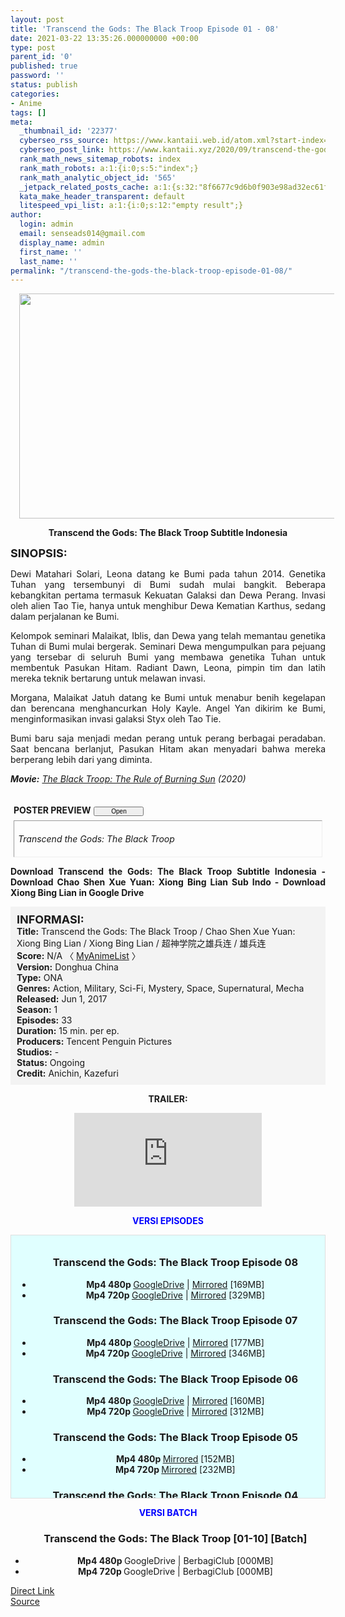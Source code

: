 ```yaml
---
layout: post
title: 'Transcend the Gods: The Black Troop Episode 01 - 08'
date: 2021-03-22 13:35:26.000000000 +00:00
type: post
parent_id: '0'
published: true
password: ''
status: publish
categories:
- Anime
tags: []
meta:
  _thumbnail_id: '22377'
  cyberseo_rss_source: https://www.kantaii.web.id/atom.xml?start-index=1&max-results=150
  cyberseo_post_link: https://www.kantaii.xyz/2020/09/transcend-the-gods-the-black-troop.html
  rank_math_news_sitemap_robots: index
  rank_math_robots: a:1:{i:0;s:5:"index";}
  rank_math_analytic_object_id: '565'
  _jetpack_related_posts_cache: a:1:{s:32:"8f6677c9d6b0f903e98ad32ec61f8deb";a:2:{s:7:"expires";i:1653623056;s:7:"payload";a:0:{}}}
  kata_make_header_transparent: default
  litespeed_vpi_list: a:1:{i:0;s:12:"empty result";}
author:
  login: admin
  email: senseads014@gmail.com
  display_name: admin
  first_name: ''
  last_name: ''
permalink: "/transcend-the-gods-the-black-troop-episode-01-08/"
---
```

<div class="separator" style="clear: both; text-align: center;"><a href="https://1.bp.blogspot.com/-RAD3S57zfdg/X2t3zEo0SMI/AAAAAAAADJ0/sqhBmsq1FzUJrQauLmhf97kyI-OnoJQBACLcBGAsYHQ/s1600/Transcend%2BThe%2BGods%2B-%2BThe%2BBlack%2BTroop%2Ba.jpg" style="margin-left: 1em; margin-right: 1em;"><img border="0" data-original-height="720" data-original-width="1280" height="360" src="{{ site.baseurl }}/assets/2021/03/Transcend%2BThe%2BGods%2B-%2BThe%2BBlack%2BTroop%2Ba.jpg" width="640" /></a></div>
<p>
<div style="text-align: center;"><b>Transcend the Gods: The Black Troop Subtitle Indonesia</b></div>
<p><b><span style="font-size: large;">SINOPSIS:</span></b>
<div style="text-align: justify;">Dewi Matahari Solari, Leona datang ke Bumi pada tahun 2014. Genetika Tuhan yang tersembunyi di Bumi sudah mulai bangkit. Beberapa kebangkitan pertama termasuk Kekuatan Galaksi dan Dewa Perang. Invasi oleh alien Tao Tie, hanya untuk menghibur Dewa Kematian Karthus, sedang dalam perjalanan ke Bumi.</p>
<p>Kelompok seminari Malaikat, Iblis, dan Dewa yang telah memantau genetika Tuhan di Bumi mulai bergerak. Seminari Dewa mengumpulkan para pejuang yang tersebar di seluruh Bumi yang membawa genetika Tuhan untuk membentuk Pasukan Hitam. Radiant Dawn, Leona, pimpin tim dan latih mereka teknik bertarung untuk melawan invasi.</p>
<p>Morgana, Malaikat Jatuh datang ke Bumi untuk menabur benih kegelapan dan berencana menghancurkan Holy Kayle. Angel Yan dikirim ke Bumi, menginformasikan invasi galaksi Styx oleh Tao Tie.</p>
<p>Bumi baru saja menjadi medan perang untuk perang berbagai peradaban. Saat bencana berlanjut, Pasukan Hitam akan menyadari bahwa mereka berperang lebih dari yang diminta.</p>
<p><i><b>Movie:</b>&nbsp;<a href="http://www.kantaii.web.id/2020/08/the-black-troop-movie-the-rule-of-burning-sun-2020.html" target="_blank" rel="noopener">The Black Troop: The Rule of Burning Sun</a> (2020)</i><br /><a name="more"></a>
<div>
<div style="margin: 5px;">
<div class="smallfont" style="margin-bottom: 2px;"><span style="font-weight: bold;"><br />POSTER PREVIEW</span><input onclick="if (this.parentNode.parentNode.getElementsByTagName('div')[1].getElementsByTagName('div')[0].style.display != '') { this.parentNode.parentNode.getElementsByTagName('div')[1].getElementsByTagName('div')[0].style.display = ''; this.innerText = ''; this.value = ' Close..'; } else { this.parentNode.parentNode.getElementsByTagName('div')[1].getElementsByTagName('div')[0].style.display = 'none'; this.innerText = ''; this.value = ' Clik Here'; }" style="font-size: 10px; margin: 5px; padding: 0px; width: 80px;" type="button" value="Open" /></div>
<div class="alt2" style="border: 1px inset; margin: 0px; padding: 6px;">
<div style="display: none;">
<div class="separator" style="clear: both; text-align: center;"><a href="https://1.bp.blogspot.com/--HIk1MHZM0o/X2t36HW6Y1I/AAAAAAAADKE/VvU-WYoSrAUI-khvisCioeLrG5MOkfmLQCLcBGAsYHQ/s1600/Transcend%2BThe%2BGods%2B-%2BThe%2BBlack%2BTroop%2Bf.jpg" style="margin-left: 1em; margin-right: 1em;"><img border="0" data-original-height="553" data-original-width="1600" height="220" src="{{ site.baseurl }}/assets/2021/03/Transcend%2BThe%2BGods%2B-%2BThe%2BBlack%2BTroop%2Bf.jpg" width="640" /></a></div>
<p>
<div class="separator" style="clear: both; text-align: center;"><a href="https://1.bp.blogspot.com/-xTvSqGQqS0s/X2t35ab17BI/AAAAAAAADJ8/A2tBj0Hg0b4DDntiA0E_kkVuxSgnQzRQwCLcBGAsYHQ/s1600/Transcend%2BThe%2BGods%2B-%2BThe%2BBlack%2BTroop%2Bc.jpg" style="margin-left: 1em; margin-right: 1em;"><img border="0" data-original-height="900" data-original-width="1600" height="360" src="{{ site.baseurl }}/assets/2021/03/Transcend%2BThe%2BGods%2B-%2BThe%2BBlack%2BTroop%2Bc.jpg" width="640" /></a></div>
<p>
<div class="separator" style="clear: both; text-align: center;"><a href="https://1.bp.blogspot.com/-sApu0XCa3eY/X2t35VRU78I/AAAAAAAADJ4/9MLUJR9x8qUorw1ImxDKi7Si6ySFPEUqACLcBGAsYHQ/s1600/Transcend%2BThe%2BGods%2B-%2BThe%2BBlack%2BTroop%2Bd.jpg" style="margin-left: 1em; margin-right: 1em;"><img border="0" data-original-height="720" data-original-width="1280" height="360" src="{{ site.baseurl }}/assets/2021/03/Transcend%2BThe%2BGods%2B-%2BThe%2BBlack%2BTroop%2Bd.jpg" width="640" /></a></div>
<p>
<div class="separator" style="clear: both; text-align: center;"><a href="https://1.bp.blogspot.com/-bkAfPkbpdYc/X2t35WeVLUI/AAAAAAAADKA/4c4GwkdcGpUkX3AXEqGwRJ57GD0d1PrkgCLcBGAsYHQ/s1600/Transcend%2BThe%2BGods%2B-%2BThe%2BBlack%2BTroop%2Be.jpg" style="margin-left: 1em; margin-right: 1em;"><img border="0" data-original-height="720" data-original-width="1280" height="360" src="{{ site.baseurl }}/assets/2021/03/Transcend%2BThe%2BGods%2B-%2BThe%2BBlack%2BTroop%2Be.jpg" width="640" /></a></div>
<p></div>
<p><em>Transcend the Gods: The Black Troop</em></div>
</div>
</div>
<p><b>Download Transcend the Gods: The Black Troop Subtitle Indonesia - Download Chao Shen Xue Yuan: Xiong Bing Lian Sub Indo - Download Xiong Bing Lian in Google Drive</b></div>
<p>
<div style="background-color: #f3f3f3; padding: 10px; text-align: left;"><b><span style="font-size: large;">INFORMASI:</span></b><br /><b>Title:</b> Transcend the Gods: The Black Troop / Chao Shen Xue Yuan: Xiong Bing Lian / Xiong Bing Lian / 超神学院之雄兵连 / 雄兵连<br /><b>Score:</b> N/A 〈 <a href="https://myanimelist.net/anime/37643/Xiong_Bing_Lian?q=%E9%9B%84%E5%85%B5%E8%BF%9E&amp;cat=anime" target="_blank" rel="noopener">MyAnimeList</a> 〉<br /><b>Version:</b> Donghua China<br /><b>Type:</b> ONA<br /><b>Genres:</b> Action, Military, Sci-Fi, Mystery, Space, Supernatural, Mecha<br /><b>Released:</b> Jun 1, 2017<br /><b>Season:</b> 1<br /><b>Episodes:</b> 33<br /><b>Duration:</b> 15 min. per ep.<br /><b>Producers:</b> Tencent Penguin Pictures<br /><b>Studios:</b> -<br /><b>Status:</b> Ongoing<br /><b>Credit:</b> Anichin, Kazefuri</div>
<p>
<div style="text-align: center;"><b>TRAILER:</b></div>
<p>
<div style="text-align: center;">
<div class="videoyoutube">
<div class="video-responsive"><iframe allowfullscreen="1" class="embedded-video-large" frameborder="0" src="https://www.youtube.com/embed/yVvySTDmmPY?rel=0"></iframe></div>
</div>
<p>
<div style="text-align: center;"><b><span style="color: blue;">VERSI EPISODES</span></b></div>
<p>
<div style="background-color: lightcyan; border: 1px double rgb(222, 222, 222); height: 400px; overflow: auto; padding: 10px; text-align: left; width: auto;">
<div class="dl">
<ul />
<h3 style="text-align: center;">Transcend the Gods: The Black Troop Episode 08</h3>
<li style="text-align: center;"><b>Mp4 480p </b><a href="https://onsafelink.com/m/53eDgj" target="_blank" rel="noopener">GoogleDrive</a> | <a href="https://semawur.com/fela" target="_blank" rel="noopener">Mirrored</a> [169MB]</li>
<li style="text-align: center;"><b>Mp4 720p </b><a href="https://onsafelink.com/m/tzT6Tw" target="_blank" rel="noopener">GoogleDrive</a> | <a href="https://semawur.com/4JpFgA6FY" target="_blank" rel="noopener">Mirrored</a> [329MB]</li>
</div>
<div class="dl">
<ul />
<h3 style="text-align: center;">Transcend the Gods: The Black Troop Episode 07</h3>
<li style="text-align: center;"><b>Mp4 480p </b><a href="https://onsafelink.com/m/Oix1ju8" target="_blank" rel="noopener">GoogleDrive</a> | <a href="https://apk.miuiku.com/HhO9UR" target="_blank" rel="noopener">Mirrored</a> [177MB]</li>
<li style="text-align: center;"><b>Mp4 720p </b><a href="https://onsafelink.com/m/zwqzT6" target="_blank" rel="noopener">GoogleDrive</a> | <a href="https://apk.miuiku.com/QGx26" target="_blank" rel="noopener">Mirrored</a> [346MB]</li>
</div>
<div class="dl">
<ul />
<h3 style="text-align: center;">Transcend the Gods: The Black Troop Episode 06</h3>
<li style="text-align: center;"><b>Mp4 480p </b><a href="https://apk.miuiku.com/eX8P" target="_blank" rel="noopener">GoogleDrive</a> | <a href="https://semawur.com/rbr9ST" target="_blank" rel="noopener">Mirrored</a> [160MB]</li>
<li style="text-align: center;"><b>Mp4 720p </b><a href="https://apk.miuiku.com/VLQIPCot" target="_blank" rel="noopener">GoogleDrive</a> | <a href="https://semawur.com/NzpEJnn" target="_blank" rel="noopener">Mirrored</a> [312MB]</li>
</div>
<div class="dl">
<ul />
<h3 style="text-align: center;">Transcend the Gods: The Black Troop Episode 05</h3>
<li style="text-align: center;"><b>Mp4 480p </b><a href="https://apk.miuiku.com/ZBR0uP" target="_blank" rel="noopener">Mirrored</a> [152MB]</li>
<li style="text-align: center;"><b>Mp4 720p </b><a href="https://apk.miuiku.com/TbNNgT" target="_blank" rel="noopener">Mirrored</a> [232MB]</li>
</div>
<div class="dl">
<ul />
<h3 style="text-align: center;">Transcend the Gods: The Black Troop Episode 04</h3>
<li style="text-align: center;"><b>Mp4 480p </b><a href="https://semawur.com/ZMLYC5CETRo" target="_blank" rel="noopener">Mirrored</a> [180MB]</li>
<li style="text-align: center;"><b>Mp4 720p </b><a href="https://semawur.com/g9z8xLGUW" target="_blank" rel="noopener">Mirrored</a> [274MB]</li>
</div>
<div class="dl">
<ul />
<h3 style="text-align: center;">Transcend the Gods: The Black Troop Episode 03</h3>
<li style="text-align: center;"><b>Mp4 480p </b><a href="https://semawur.com/5kSLV" target="_blank" rel="noopener">GoogleDrive</a> | <a href="https://apk.miuiku.com/l9DI" target="_blank" rel="noopener">BerbagiClub</a> [84,0MB]</li>
<li style="text-align: center;"><b>Mp4 720p </b><a href="https://semawur.com/mOaE" target="_blank" rel="noopener">GoogleDrive</a> | <a href="https://apk.miuiku.com/VUdFcFyq" target="_blank" rel="noopener">BerbagiClub</a> [113MB]</li>
</div>
<div class="dl">
<ul />
<h3 style="text-align: center;">Transcend the Gods: The Black Troop Episode 02</h3>
<li style="text-align: center;"><b>Mp4 360p </b><a href="https://apk.miuiku.com/ZMNAkiv" target="_blank" rel="noopener">GoogleDrive</a> | <a href="https://semawur.com/ycjI7b" target="_blank" rel="noopener">BerbagiClub</a> [52,0MB]</li>
<li style="text-align: center;"><b>Mp4 480p </b><a href="https://apk.miuiku.com/d5SJ3t" target="_blank" rel="noopener">GoogleDrive</a> | <a href="https://semawur.com/dCPJ" target="_blank" rel="noopener">BerbagiClub</a> [82,0MB]</li>
</div>
<div class="dl">
<ul />
<h3 style="text-align: center;">Transcend the Gods: The Black Troop Episode 01</h3>
<li style="text-align: center;"><b>Mp4 480p </b><a href="https://semawur.com/DqccC2EA" target="_blank" rel="noopener">GoogleDrive</a> | <a href="https://apk.miuiku.com/qpUk0" target="_blank" rel="noopener">BerbagiClub</a> [154MB]</li>
<li style="text-align: center;"><b>Mp4 720p </b><a href="https://semawur.com/1ug" target="_blank" rel="noopener">GoogleDrive</a> | <a href="https://apk.miuiku.com/IOHshm" target="_blank" rel="noopener">BerbagiClub</a> [228MB]</li>
</div>
</div>
<p>
<div style="text-align: center;"><b><span style="color: blue;">VERSI BATCH</span></b></div>
<div class="dl">
<ul />
<h3 style="text-align: center;">Transcend the Gods: The Black Troop [01-10] [Batch]</h3>
<li style="text-align: center;"><b>Mp4 480p </b>GoogleDrive | BerbagiClub [000MB]</li>
<li style="text-align: center;"><b>Mp4 720p </b>GoogleDrive | BerbagiClub [000MB]</li>
</div>
</div>
<link rel="stylesheet" href="https://cdnjs.cloudflare.com/ajax/libs/font-awesome/4.7.0/css/font-awesome.min.css" />
<div class="divbtn"> <a href="https://handymansurrender.com/fihup8buzv?key=94550f7ce39444073321dde3b8782f97" class="btn"><i class="fa fa-download"></i> Direct Link</a> <br /><a href="https://www.kantaii.xyz/2020/09/transcend-the-gods-the-black-troop.html">Source</a> </div>
